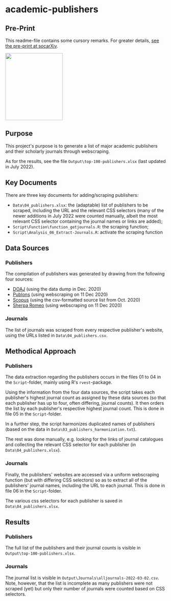 # academic-publishers

## Pre-Print

This readme-file contains some cursory remarks. For greater details, [see the pre-print at socarXiv](https://doi.org/10.31235/osf.io/56b28).

<img src="https://ooir.org/journals/paper.jpg" width="180" height="210">

## Purpose

This project's purpose is to generate a list of major academic publishers and their scholarly journals through webscraping.

As for the results, see the file `Output\top-100-publishers.xlsx` (last updated in July 2022).

## Key Documents

There are three key documents for adding/scraping publishers:

* `Data\04_publishers.xlsx`: the (adaptable) list of publishers to be scraped, including the URL and the relevant CSS selectors (many of the newer additions in July 2022 were counted manually, albeit the most relevant CSS selector containing the journal names or links are added);
* `Script\Function\function_getjournals.R`: the scraping function;
* `Script\Analysis_06_Extract-Journals.R`: activate the scraping function

## Data Sources

### Publishers
The compilation of publishers was generated by drawing from the following four sources:

* [DOAJ](https://doaj.org/) (using the data dump in Dec. 2020)
* [Publons](https://publons.com/about/home/) (using webscraping on 11 Dec 2020)
* [Scopus](https://www.scopus.com/) (using the csv-formatted source list from Oct. 2020)
* [Sherpa Romeo](https://v2.sherpa.ac.uk/view/publisher_list/1.html) (using webscraping on 11 Dec 2020)

### Journals
The list of journals was scraped from every respective publisher's website, using the URLs listed in `Data\04_publishers.csv`.

## Methodical Approach

### Publishers

The data extraction regarding the publishers occurs in the files 01 to 04 in the `Script`-folder, mainly using R's `rvest`-package.

Using the information from the four data sources, the script takes each publisher's highest journal count as assigned by these data sources (so that each publisher has up to four, often differing, journal counts). It then orders the list by each publisher's respective highest journal count. This is done in file 05 in the `Script`-folder.

In a further step, the script harmonizes duplicated names of publishers (based on the data in `Data\03_publishers_harmonization.txt`). 

The rest was done manually, e.g. looking for the links of journal catalogues and collecting the relevant CSS selector for each publisher (in `Data\04_publishers.xlsx`).

### Journals

Finally, the publishers' websites are accessed via a uniform webscraping function (but with differing CSS selectors) so as to extract all of the publishers' journal names, including the URL to each journal. This is done in file 06 in the `Script`-folder. 

The various css selectors for each publisher is saved in `Data\04_publishers.xlsx`.

## Results

### Publishers

The full list of the publishers and their journal counts is visible in `Output\top-100-publishers.xlsx`.


### Journals

The journal list is visible in `Output\Journals\alljournals-2022-03-02.csv`. Note, however, that the list is incomplete as many publishers were not scraped (yet) but only their number of journals were counted based on CSS selectors.